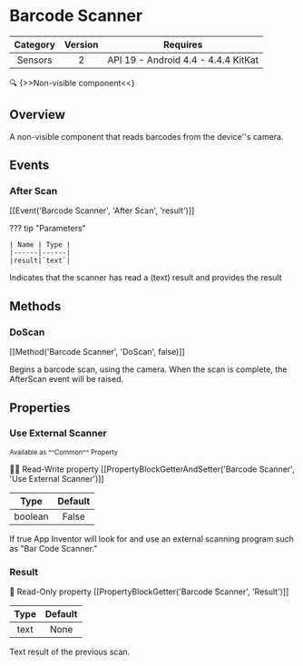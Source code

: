 # Barcode Scanner

| Category | Version | Requires |
|:--------:|:-------:|:--------:|
|Sensors|2|API 19 - Android 4.4 - 4.4.4 KitKat|

:mag: {>>Non-visible component<<}

## Overview

A non-visible component that reads barcodes from the device''s camera.

## Events

### After Scan

[[Event('Barcode Scanner', 'After Scan', 'result')]]

??? tip "Parameters"

    | Name | Type |
    |------|------|
    |result|`text`|


Indicates that the scanner has read a (text) result and provides the result

## Methods

### DoScan

[[Method('Barcode Scanner', 'DoScan', false)]]

Begins a barcode scan, using the camera. When the scan is complete, the AfterScan event will be raised.

## Properties

### Use External Scanner

<small>Available as ^^Common^^ Property</small>

:eyes::pencil: Read-Write property
[[PropertyBlockGetterAndSetter('Barcode Scanner', 'Use External Scanner')]]

| Type | Default |
|:----:|:-------:|
|boolean|False|

If true App Inventor will look for and use an external scanning program such as "Bar Code Scanner."

### Result

:eyes: Read-Only property
[[PropertyBlockGetter('Barcode Scanner', 'Result')]]

| Type | Default |
|:----:|:-------:|
|text|None|

Text result of the previous scan.